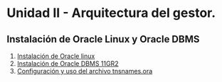 # Unidad II - Arquitectura del gestor.

## Instalación de Oracle Linux y Oracle DBMS

 1. [Instalación de Oracle linux](./instalacionOL6.md)
 2. [Instalación de Oracle DBMS 11GR2](./installO11GR2.md)
 3. [Configuración y uso del archivo tnsnames.ora](./tnsnames.md)